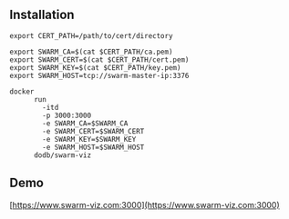 ## Installation

```
export CERT_PATH=/path/to/cert/directory
```

```
export SWARM_CA=$(cat $CERT_PATH/ca.pem)
export SWARM_CERT=$(cat $CERT_PATH/cert.pem)
export SWARM_KEY=$(cat $CERT_PATH/key.pem)
export SWARM_HOST=tcp://swarm-master-ip:3376
```

```
docker 
      run
        -itd
        -p 3000:3000
        -e SWARM_CA=$SWARM_CA
        -e SWARM_CERT=$SWARM_CERT
        -e SWARM_KEY=$SWARM_KEY
        -e SWARM_HOST=$SWARM_HOST
      dodb/swarm-viz
```


## Demo

[https://www.swarm-viz.com:3000](https://www.swarm-viz.com:3000)
